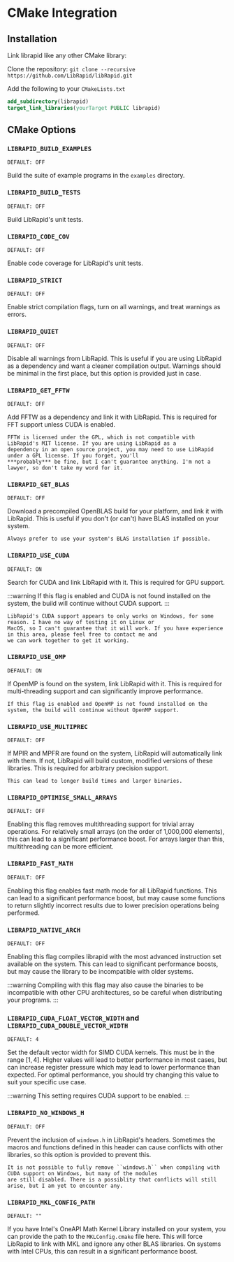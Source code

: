 # CMake Integration

## Installation

Link librapid like any other CMake library:

Clone the repository: ``git clone --recursive https://github.com/LibRapid/libRapid.git``

Add the following to your ``CMakeLists.txt``

```cmake
add_subdirectory(librapid)
target_link_libraries(yourTarget PUBLIC librapid)
```

## CMake Options

### ``LIBRAPID_BUILD_EXAMPLES``

```
DEFAULT: OFF
```

Build the suite of example programs in the ``examples`` directory.

### ``LIBRAPID_BUILD_TESTS``

```
DEFAULT: OFF
```

Build LibRapid's unit tests.

### ``LIBRAPID_CODE_COV``

```
DEFAULT: OFF
```

Enable code coverage for LibRapid's unit tests.

### ``LIBRAPID_STRICT``

``` 
DEFAULT: OFF
```

Enable strict compilation flags, turn on all warnings, and treat warnings as errors.

### ``LIBRAPID_QUIET``

```
DEFAULT: OFF
```

Disable all warnings from LibRapid. This is useful if you are using LibRapid as a dependency and want a cleaner
compilation output. Warnings should be minimal in the first place, but this option is provided just in case.

### ``LIBRAPID_GET_FFTW``

```
DEFAULT: OFF
```

Add FFTW as a dependency and link it with LibRapid. This is required for FFT support unless CUDA is enabled.

```danger
FFTW is licensed under the GPL, which is not compatible with LibRapid's MIT license. If you are using LibRapid as a
dependency in an open source project, you may need to use LibRapid under a GPL license. If you forget, you'll
***probably*** be fine, but I can't guarantee anything. I'm not a lawyer, so don't take my word for it.
```

### ``LIBRAPID_GET_BLAS``

```
DEFAULT: OFF
```

Download a precompiled OpenBLAS build for your platform, and link it with LibRapid. This is useful if you don't
(or can't) have BLAS installed on your system.

```warning
Always prefer to use your system's BLAS installation if possible.
```

### ``LIBRAPID_USE_CUDA``

```
DEFAULT: ON
```

Search for CUDA and link LibRapid with it. This is required for GPU support.

:::warning
If this flag is enabled and CUDA is not found installed on the system, the build will continue without CUDA support.
:::

```danger
LibRapid's CUDA support appears to only works on Windows, for some reason. I have no way of testing it on Linux or
MacOS, so I can't guarantee that it will work. If you have experience in this area, please feel free to contact me and
we can work together to get it working. 
```

### ``LIBRAPID_USE_OMP``

```
DEFAULT: ON
```

If OpenMP is found on the system, link LibRapid with it. This is required for multi-threading support and can
significantly improve performance.

```warning
If this flag is enabled and OpenMP is not found installed on the system, the build will continue without OpenMP support.
```

### ``LIBRAPID_USE_MULTIPREC``

```
DEFAULT: OFF
```

If MPIR and MPFR are found on the system, LibRapid will automatically link with them. If not, LibRapid will build
custom, modified versions of these libraries. This is required for arbitrary precision support.

```warning
This can lead to longer build times and larger binaries.
```

### ``LIBRAPID_OPTIMISE_SMALL_ARRAYS``

```
DEFAULT: OFF
```

Enabling this flag removes multithreading support for trivial array operations. For relatively small arrays (on the
order of 1,000,000 elements), this can lead to a significant performance boost. For arrays larger than this,
multithreading can be more efficient.

### ``LIBRAPID_FAST_MATH``

```
DEFAULT: OFF
```

Enabling this flag enables fast math mode for all LibRapid functions. This can lead to a significant performance boost,
but may cause some functions to return slightly incorrect results due to lower precision operations being performed.

### ``LIBRAPID_NATIVE_ARCH``

```
DEFAULT: OFF
```

Enabling this flag compiles librapid with the most advanced instruction set available on the system. This can lead to
significant performance boosts, but may cause the library to be incompatible with older systems.

:::warning
Compiling with this flag may also cause the binaries to be incompatible with other CPU architectures, so be careful
when distributing your programs.
:::

### ``LIBRAPID_CUDA_FLOAT_VECTOR_WIDTH`` and ``LIBRAPID_CUDA_DOUBLE_VECTOR_WIDTH``

```
DEFAULT: 4
```

Set the default vector width for SIMD CUDA kernels. This must be in the range $[1, 4]$. Higher values will lead to
better performance in most cases, but can increase register pressure which may lead to lower performance than expected.
For optimal performance, you should try changing this value to suit your specific use case.

:::warning
This setting requires CUDA support to be enabled.
:::

### ``LIBRAPID_NO_WINDOWS_H``

```
DEFAULT: OFF
```

Prevent the inclusion of ``windows.h`` in LibRapid's headers. Sometimes the macros and functions defined in this header
can cause conflicts with other libraries, so this option is provided to prevent this.

```danger
It is not possible to fully remove ``windows.h`` when compiling with CUDA support on Windows, but many of the modules
are still disabled. There is a possiblity that conflicts will still arise, but I am yet to encounter any.
```

### ``LIBRAPID_MKL_CONFIG_PATH``

```
DEFAULT: ""
```

If you have Intel's OneAPI Math Kernel Library installed on your system, you can provide the path to the
``MKLConfig.cmake`` file here. This will force LibRapid to link with MKL and ignore any other BLAS libraries.
On systems with Intel CPUs, this can result in a significant performance boost.
